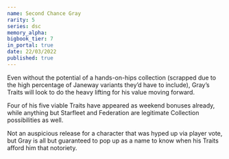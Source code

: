 ```yaml
---
name: Second Chance Gray
rarity: 5
series: dsc
memory_alpha:
bigbook_tier: 7
in_portal: true
date: 22/03/2022
published: true
---
```


Even without the potential of a hands-on-hips collection (scrapped due to the high percentage of Janeway variants they’d have to include), Gray’s Traits will look to do the heavy lifting for his value moving forward.

Four of his five viable Traits have appeared as weekend bonuses already, while anything but Starfleet and Federation are legitimate Collection possibilities as well.

Not an auspicious release for a character that was hyped up via player vote, but Gray is all but guaranteed to pop up as a name to know when his Traits afford him that notoriety.
